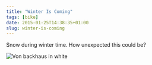 ```yaml
---
title: "Winter Is Coming"
tags: [bike]
date: 2015-01-25T14:38:35+01:00
slug: winter-is-coming
---
```


Snow during winter time. How unexpected this could be?

![Von backhaus in white](/images/20150124_131420.jpg")

